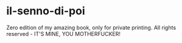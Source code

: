# il-senno-di-poi
Zero edition of my amazing book, only for private printing. All rights reserved - IT'S MINE, YOU MOTHERFUCKER!
